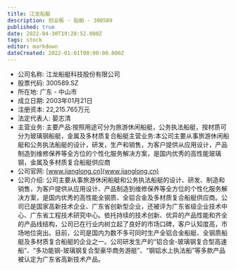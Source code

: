 ```yaml
---
title: 江龙船艇
description: 创业板 - 船舶 - 300589
published: true
date: 2022-04-30T19:28:52.000Z
tags: stock
editor: markdown
dateCreated: 2022-01-01T00:00:00.000Z
---
```


- 公司名称: 江龙船艇科技股份有限公司
- 股票代码: 300589.SZ
- 所在地: 广东 - 中山市
- 成立日期: 2003年01月21日
- 注册资本: 22,215.765万元
- 法定代表人: 晏志清
- 主营业务: 主要产品:按照用途可分为旅游休闲船艇，公务执法船艇，按材质可分为玻璃钢船艇，金属及多材质复合船艇主营业务:本公司主要从事旅游休闲船艇和公务执法船艇的设计，研发，生产和销售，为客户提供从应用设计，产品制造到维修保养等全方位的个性化服务解决方案，是国内优秀的高性能玻璃钢，金属及多材质复合船艇供应商
- 公司官网: [www.jianglong.cn](www.jianglong.cn)
- 公司介绍: 公司主要从事旅游休闲船艇和公务执法船艇的设计、研发、制造和销售，为客户提供从应用设计、产品制造到维修保养等全方位的个性化服务解决方案，是国内优秀的高性能全钢质、全铝合金及多材质复合船艇供应商。公司已是国家高新技术企业、广东省创新型企业，还被评为广东省级企业技术中心、广东省工程技术研究中心。依托持续的技术创新、优异的产品性能和齐全的产品线结构，公司已在行业内树立起了良好的市场口碑，客户认知度高，市场地位突出。目前，公司是国内为数不多可同时生产全铝合金船艇、全钢质船艇及多材质复合船艇的企业之一。公司研发生产的“铝合金-玻璃钢复合型高速船”、“多功能钢-玻璃钢复合型豪华商务游艇”、“钢铝水上执法船”等多款产品被认定为广东省高新技术产品。


